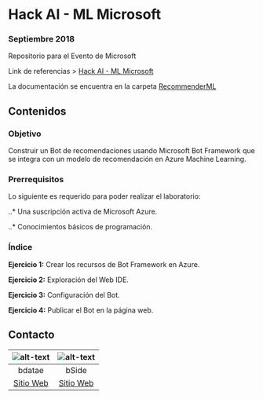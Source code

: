 # Hack AI - ML Microsoft
### Septiembre 2018

Repositorio para el Evento de Microsoft

Link de referencias > [Hack AI - ML Microsoft](https://github.com/bdatae/hack-ai-ml-2018)

La documentación se encuentra en la carpeta [RecommenderML](https://github.com/bdatae/hack-ai-ml-2018/tree/master/RecommenderML
)

## Contenidos

### Objetivo  

Construir un Bot de recomendaciones usando Microsoft Bot Framework que se integra con un modelo de recomendación en Azure Machine Learning.


### Prerrequisitos 

Lo siguiente es requerido para poder realizar el laboratorio: 

..*	Una suscripción activa de Microsoft Azure.

..*	Conocimientos básicos de programación.


### Índice 

**Ejercicio 1:** Crear los recursos de Bot Framework en Azure.

**Ejercicio 2:** Exploración del Web IDE.

**Ejercicio 3:** Configuración del Bot.

**Ejercicio 4:** Publicar el Bot en la página web.


## Contacto

|![alt-text](https://bbotcontent.blob.core.windows.net/imagecontents/bdatae.png "") |![alt-text](https://bbotcontent.blob.core.windows.net/imagecontents/bside.jpg "") |
|:-------------:|:------------:|
| bdatae     | bSide |
| [Sitio Web](http://www.bdatae.com/) | [Sitio Web](http://www.bside.com.mx/) |
